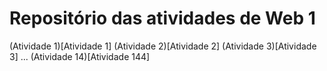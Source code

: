 # Repositório das atividades de Web 1

(Atividade 1)[Atividade 1]
(Atividade 2)[Atividade 2]
(Atividade 3)[Atividade 3]
...
(Atividade 14)[Atividade 144]
